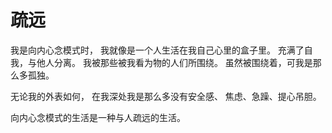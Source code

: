 # 疏远

我是向内心念模式时，
我就像是一个人生活在我自己心里的盒子里。
充满了自我，与他人分离。
我被那些被我看为物的人们所围绕。
虽然被围绕着，可我是那么多孤独。

无论我的外表如何，
在我深处我是那么多没有安全感、
焦虑、急躁、提心吊胆。

向内心念模式的生活是一种与人疏远的生活。